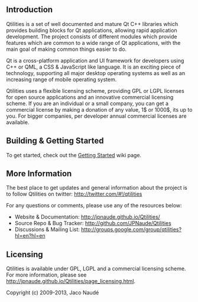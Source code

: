 Introduction
------------

Qtilities is a set of well documented and mature Qt C++ libraries which provides building blocks for Qt applications, allowing rapid application development. The project consists of different modules which provide features which are common to a wide range of Qt applications, with the main goal of making common things easier to do. 

Qt is a cross-platform application and UI framework for developers using C++ or QML, a CSS & JavaScript like language. It is an exciting piece of technology, supporting all major desktop operating systems as well as an increasing range of mobile operating system. 

Qtilities uses a flexible licensing scheme, providing GPL or LGPL licenses for open source applications and an innovative commercial licensing scheme. If you are an individual or a small company, you can get a commercial license by making a donation of any value, 1$ or 1000$, its up to you. For bigger companies, per developer annual commercial licenses are available. 

Building & Getting Started
--------------------------

To get started, check out the [Getting Started](http://github.com/JPNaude/Qtilities/wiki/Getting-Started) wiki page.

More Information
----------------

The best place to get updates and general information about the project is to follow Qtilities on twitter: http://twitter.com/#!/qtilities

For any questions or comments, please use any of the resources below:

* Website & Documentation: http://jpnaude.github.io/Qtilities/
* Source Repo & Bug Tracker: http://github.com/JPNaude/Qtilities
* Discussions & Mailing List: http://groups.google.com/group/qtilities?hl=en?hl=en

Licensing
---------
Qtilities is available under GPL, LGPL and a commercial licensing scheme. For more information, please see http://jpnaude.github.io/Qtilities/page_licensing.html.

Copyright (c) 2009-2013, Jaco Naudé

